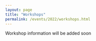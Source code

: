 ```yaml
---
layout: page
title: "Workshops"
permalink: /events/2022/workshops.html
---
```


Workshop information will be added soon

<!--
<a name=""></a>
## Title
### Authors ([](https://twitter.com/))
Abstract
*Bio*
-->
